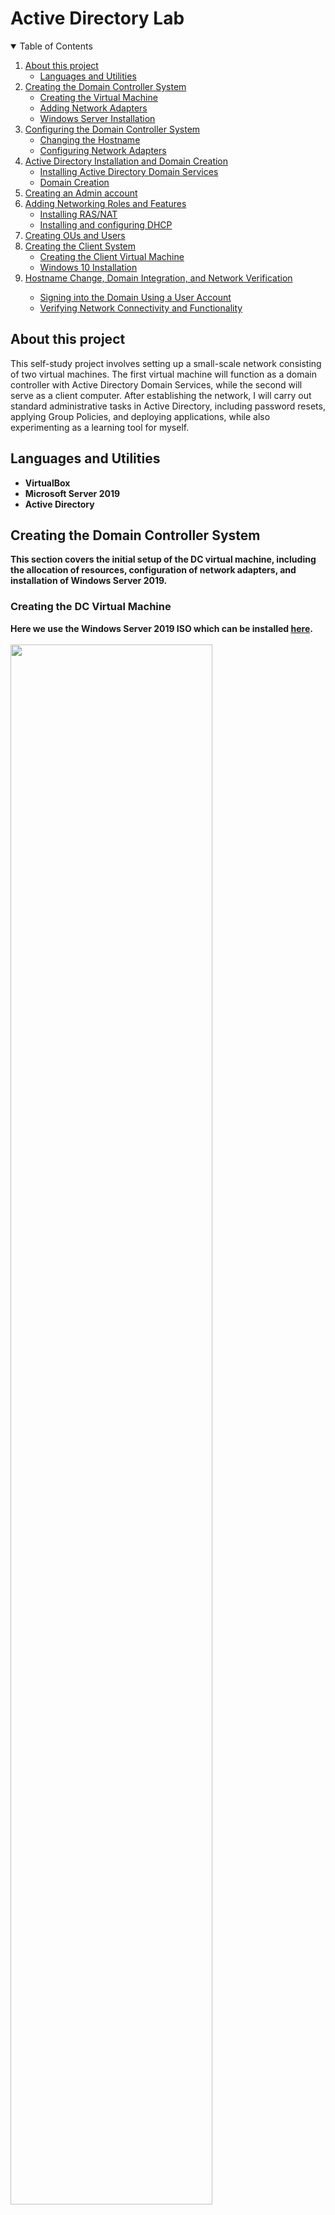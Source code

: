 # Active Directory Lab

<!-- TABLE OF CONTENTS -->
<details open="open">
  <summary>Table of Contents</summary>
  <ol>
    <li><a href="#about-this-project">About this project</a>
    <ul>
      <li><a href="#languages-and-utilities"> Languages and Utilities</a></li>
    </ul>
    <li><a href="#creating-the-domain-controller-system">Creating the Domain Controller System</a>
        <ul>
         <li><a href="#creating-the-dc-virtual-machine"> Creating the Virtual Machine</a></li>
          <li><a href="#adding-network-adapters"> Adding Network Adapters</a></li>
         <li><a href="#windows-server-installation"> Windows Server Installation</a></li>
        </ul>
    <li><a href="#configuring-the-domain-controller-system">Configuring the Domain Controller System</a>
        <ul>
         <li><a href="#changing-the-hostname">Changing the Hostname</a></li>
         <li><a href="#configuring-network-adapters"> Configuring Network Adapters</a></li>
        </ul>
         <li><a href="#active-directory-installation-and-domain-creation">Active Directory Installation and Domain Creation</a>
        <ul>
         <li><a href="#installing-active-directory-domain-services"> Installing Active Directory Domain Services</a></li>
          <li><a href="#domain-creation"> Domain Creation</a></li>
            </ul>
    <li><a href="#creating-an-admin-account">Creating an Admin account</a>
    <li><a href="#adding-networking-roles-and-features">Adding Networking Roles and Features</a>
    <ul>
         <li><a href="#installing-rasnat"> Installing RAS/NAT</a></li>
         <li><a href="#installing-and-configuring-dhcp"> Installing and configuring DHCP</a></li>
        </ul>
   <li><a href="#creating-ous-and-users">Creating OUs and Users </a>
   <li><a href="#creating-ous-and-users">Creating the Client System </a>
     <ul>
         <li><a href="#creating-the-client-virtual-machine"> Creating the Client Virtual Machine</a></li>
         <li><a href="#windows-10-installation"> Windows 10 Installation</a></li>
       </ul>
         <li><a href="#hostname-change-domain-integration-and-network-verification"> Hostname Change, Domain Integration, and Network Verification</a></li>
    <ul>
         <li><a href="#windows-10-installation"> Signing into the Domain Using a User Account</a></li>
        <li><a href="#windows-10-installation"> Verifying Network Connectivity and Functionality</a></li>
        
          
   
    
</details>


## About this project
This self-study project involves setting up a small-scale network consisting of two virtual machines. The first virtual machine will function as a domain controller with Active Directory Domain Services, while the second will serve as a client computer. After establishing the network, I will carry out standard administrative tasks in Active Directory, including password resets, applying Group Policies, and deploying applications, while also experimenting as a learning tool for myself.
<br />


## Languages and Utilities 

- <b>VirtualBox</b>
- <b>Microsoft Server 2019<b/>
- <b>Active Directory<b/>


## Creating the Domain Controller System

This section covers the initial setup of the DC virtual machine, including the allocation of resources, configuration of network adapters, and installation of Windows Server 2019.

### Creating the DC Virtual Machine

Here we use the Windows Server 2019 ISO which can be installed [here](https://www.microsoft.com/en-us/evalcenter/download-windows-server-2019). <br/>
<br/>
<img src="https://i.imgur.com/7xzAg4J.png" height="80%" width="80%" />

### Allocating resources
As we will not be performing demanding tasks with our virtual machine, we will dedicate minimal resources. <br/>
<br/>
<img src="https://imgur.com/WLfn0fo.png" height="80%" width="80%" />

### Allocating disk space <br/>
A 50 GB virtual disk will be more than enough space. <br/>
<br/>
<img src="https://imgur.com/lsclwXz.png" height="80%" width="80%" />

### Adding network adapters 
Our domain controller will serve as the gateway for the client virtual machine, allowing it to access the internet. Therefore we will need to add another internal network adapter.  <br/>
<br/>
<img src = "https://imgur.com/NUCwGYp.png" height="80%" width="80%" />
 
<img src = "https://imgur.com/Te8mRGo.png" height="80%" width="80%" />


### Windows Server Installation
Our virtual machine is now ready to boot and we can begin installing Windows Server.

<img src = "https://imgur.com/Xp16mbX.png" height="80%" width="80%" />
<img src = "https://imgur.com/qH3PLDG.png" height="80%" width="80%" />


### Selecting Windows Server Edition: <br/>
We have decided to use this Windows Server 2019 Standard Edition because it includes a graphical user interface (GUI), making it more user-friendly. The main difference between the Standard and Datacenter editions is their support for virtual machines. The Standard Edition allows for up to two virtual machines, while the Datacenter Edition supports an unlimited number. Since we do not plan to run any virtual machines on our Windows Server, the Standard Edition is sufficient for our needs. <br/>
<br/>
<img src = "https://imgur.com/ybu42JW.png" height="80%" width="80%" />

### Type of Installation: <br/>
We are installing Windows Server from scratch so we will select the custom installation option. <br/>
<br/>
<img src = "https://imgur.com/mHinV9K.png" height="80%" width="80%" />


### Selecting the drive: <br/>
This is our only drive and is where Windows Server will be installed. <br/>
<br/>
<img src = "https://imgur.com/UsEpYjg.png" height="80%" width="80%" />

### Creating the default admin account: <br/>
After a restart Windows Server has been installed and we can create our default admin account. <br/>
<br/>
<img src = "https://imgur.com/ghxkfVH.png" height="80%" width="80%" />

## Configuring the Domain Controller System
Our domain controller virtual machine now has the correct operating system installed, next steps involve renaming the system, configuring the network adapters and installing Active Directory. <br/>
<br/>
<img src = "https://imgur.com/yJ1FYTh.png" height="80%" width="80%" />

### Changing the Hostname 
This is done by the following steps. <br/>
<br/>
Navigating to the start menu and selecting the settings option. <br/>
<br/>
<img src = "https://imgur.com/hSshFsj.png" height="80%" width="80%" />

Then selecting "System". <br/>
<br/>
<img src = "https://imgur.com/GqHmjS1.png" height="80%" width="80%" /> 

Scrolling to the bottom of the list and selecting "About". <br/>
<br/>
<img src = "https://imgur.com/SzVTKLz.png" height="80%" width="80%" />

Scrolling down again and selecting "Rename this PC". <br/>
<br/>
<img src = "https://imgur.com/nAPpeUA.png" height = "80%" width = "80%" />

As this is our domain controller we will name it "DC" for simplicity. <br/>
<br/>
<img src = "https://imgur.com/eksqARG.png" height = "80%" width = "80%" />

After selecting "Next" this page will be displayed. We will choose to restart later as we also need to configure the network adapters.<br/>
<br/>
<img src = "https://imgur.com/gbk6R8u.png" height = "80%" width = "80%" />

### Configuring Network Adapters
Here we're going to be renaming our network adapters and configuring the internal adapter. <br/>
<br/>
First we will head to the settings page and select the "Network & Internet" option. <br/>
<br/>
<img src = "https://imgur.com/oSOwUxt.png" height="80%" width = "80%" /> 

Next we will select "Change adapter options". <br/>
<br/>
<img src = "https://imgur.com/Dvsku6d.png" height="80%" width = "80%" /> 

Here we can see our 2 network adapters. First we must identify which of these is the internal adapter. <br/>
<br/>
<img src = "https://imgur.com/vkn1FXF.png" height="80%" width = "80%" /> 

To find the internal adapter, we should check the IP configuration for each one. To do this we will right click the first adapter and select "Status". <br/>
<br/>
<img src = "https://imgur.com/l6xyEtX.png" height="80%" width = "80%" /> 

Then selecting "Details". <br/>
<br/>
<img src = "https://imgur.com/LJjo1qb.png" height="80%" width = "80%" /> 

The network adapter has a default gateway, meaning it can connect to external networks. Using NAT this adapter connects our internal network to the internet. The other adapter is dedicated to our internal network. However, we can confirm this by reviewing its IP configuration. <br/>
<br/>
<img src = "https://imgur.com/oXaPu44.png" height="80%" width = "80%" /> 

The network adapter does not have a default gateway and has an APIPA-assigned IP address, indicating there is no DHCP server available.Also there isn't a DNS server configured. This all indicates that this adapter is for our internal network. <br/>
<br/>
<img src = "https://imgur.com/VUwkLUj.png" height="80%" width = "80%" /> 

Now that we have identified the adapters we can rename and configure them. <br/>
<br/>
<img src = "https://imgur.com/LTNBPwF.png" height="80%" width = "80%" /> 

<img src = "https://imgur.com/8YNyQ4s.png" height="80%" width = "80%" /> 

Our adapters are now renamed and can be differentiated. Next we will configure our internal adapter. By right clicking it and selecting properties. <br/>
<br/>
<img src = "https://imgur.com/HTB2nc4.png" height="80%" width = "80%" /> 

Then selecting IPv4 and going into properties.<br/>
<br/>
<img src = "https://imgur.com/O9qnfAw.png" height="80%" width = "80%" /> 

We will assign an IP address and subnet mask.The domain controller will function as its own DNS server, as we plan to install DNS server at a later stage, so we will use the loopback address for the DNS server address. <br/>
<br/>
<img src = "https://imgur.com/h2HfKSc.png" height="80%" width = "80%" /> 

## Active Directory Installation and Domain Creation
In this section, we will cover the process of installing Active Directory Domain Services on the Windows Server and creating a new domain. This includes adding the Active Directory Domain Services role to the server, promoting the server to a domain controller, and configuring the necessary settings for domain creation. By the end of this section, we will have a fully functional domain environment.

### Installing Active Directory Domain Services

To install Active Directory we select the "Add roles and features" option on the server manager window. <br/>
<br/>
<img src = "https://imgur.com/Go4cbeW.png" height="80%" width = "80%" /> 

A prompt will appear explaining that a few tasks need to have been completed. As we have done this we can continue by selecting "Next". <br/>
<br/>
<img src = "https://imgur.com/wTLz08g.png" height="80%" width = "80%" /> 

We will not be using role services for Virtual Desktop Infrastructure so we will select the first option. <br/>
<br/>
<img src = "https://imgur.com/cSPdFxI.png" height="80%" width = "80%" /> 

We will be asked to choose a destination for the installation. We only have 1 server so there is not much of a choice. We can continue. <br/>
<br/>
<img src = "https://imgur.com/R5VmML6.png" height="80%" width = "80%" /> 

Here we are able to see all the roles we can potentially add to our server. For now we will only select Active Directory Domain Services. <br/>
<br/>
<img src = "https://imgur.com/5C6YegD.png" height="80%" width = "80%" /> 

Here are all the features we can potentially add. The installer has automatically selected two options which we will install as they are required for Active Directory Domain Services. <br/>
<br/>
<img src = "https://imgur.com/nK9hqcY.png" height="80%" width = "80%" /> 

<img src = "https://imgur.com/MG0B8wv.png" height="80%" width = "80%" /> 

Here we select "Install" to begin installing Active Directory Domain Services. <br/>
<br/>

<img src = "https://imgur.com/zzXL4LJ.png" height="80%" width = "80%" /> 

When the installation is complete this will be displayed and we can close the installation wizard. <br/>
<br/>

<img src = "https://imgur.com/nTo5CiY.png" height="80%" width = "80%" /> 

### Domain Creation

We now must configure our server as a domain controller in order to use Active Directory Domain Services. <br/>
<br/>
<img src = "https://imgur.com/5bKETeP.png" height="80%" width = "80%" /> 

We will select "Add a new forest" since we dont have an existing domain or forest to add to. I'll be naming my domain "Mango.com". <br/>
<br/>
<img src = "https://imgur.com/Y5w02xd.png" height="80%" width = "80%" /> 

As I mentioned earlier here we are installing DNS server.<br/>
<br/>
<img src = "https://imgur.com/m35WSig.png" height="80%" width = "80%" /> 

We dont have the option to add a DNS delegation so we can continue. <br/>
<br/>
<img src = "https://imgur.com/JdbQaxv.png" height="80%" width = "80%" /> 

<img src = "https://imgur.com/OWIOtLr.png" height="80%" width = "80%" /> 

We will leave this as their default paths. <br/>
<br/>
<img src = "https://imgur.com/2On6Cwv.png" height="80%" width = "80%" /> 

Final review before we complete the setup. <br/>
<br/>
<img src = "https://imgur.com/abvYd6V.png" height="80%" width = "80%" /> 

We have met the prerequisite check and can install.
After the installation is complete, the server will automatically reboot. <br/>
<br/>
<img src = "https://imgur.com/4XDqH7l.png" height="80%" width = "80%" /> 

### Creating an Admin account 

While managing the domain controller from a local admin account is possible, most organisations require individual admin accounts for added security, permission control, and auditing. Therefore we will create an admin account.

To do this first we must access Active Directory Users and Computers. <br/>
<br/>

<img src = "https://imgur.com/v1EfujV.png" height="80%" width = "80%" /> <br/>

Next we will create an organisational unit (OU) for our admin accounts. <br/>
<br/>

<img src = "https://imgur.com/xiFba17.png" height="80%" width = "80%" /> 

<img src = "https://imgur.com/RV0kwNH.png" height="80%" width = "80%" /> <br/>

Now we can create an admin account within this OU. <br/>
<br/>

<img src = "https://imgur.com/6QqwhzL.png" height="80%" width = "80%" /> 

<img src = "https://imgur.com/e18ubjB.png" height="80%" width = "80%" /> <br/>


Since this is our own account in a lab environment, we won’t require the user to change the password at their next logon, and we will set the password to never expire. However, in an organisation, it is common practice to enable these options as they are usually part of password policy to enhance security. <br/>
<br/>

<img src = "https://imgur.com/wIOFQw9.png" height="80%" width = "80%" /> <br/>

We have now created an account, but it is not yet recognised as an admin account and does not have administrative permissions. To grant the necessary permissions, we will proceed with the following steps: <br/>
<br/>

<img src = "https://imgur.com/FvyvxOu.png" height="80%" width = "80%" /> 


<img src = "https://imgur.com/eimlgxH.png" height="80%" width = "80%" /> 

<img src = "https://imgur.com/UsCp9Db.png" height="80%" width = "80%" /> <br/>

Our account now has admin permissions which we will sign into and use moving forward. <br/>
<br/>

<img src = "https://imgur.com/v0ytjwM.png" height="80%" width = "80%" /> 

## Adding Networking Roles and Features

In this section, I will add key networking roles and features to the Windows Server. This includes installing and configuring Routing and Remote Access Service (RRAS) with Network Address Translation (NAT) as well as setting up DHCP scopes and leases to automatically manage IP address assignment within the network.

### Installing RAS/NAT

To enable our domain controller to function as the gateway for the client virtual machine and provide internet access, we will install the Routing feature.<br/>
<br/>
Routing is a service within the Remote Access role.

<img src = "https://imgur.com/lus04jZ.png" height="80%" width = "80%" /> 

Selecting Routing here will also automatically select RAS 

<img src = "https://imgur.com/8vjrnHN.png" height="80%" width = "80%" /> 

These are all the default selections. We will leave them as they are.

<img src = "https://imgur.com/YGENifY.png" height="80%" width = "80%" /> 


<img src = "https://imgur.com/IsU8oL3.png" height="80%" width = "80%" /> 


After it has been installed we will go to configure it.

<img src = "https://imgur.com/X9q3Fqd.png" height="80%" width = "80%" /> 

<img src = "https://imgur.com/PYDbrcR.png" height="80%" width = "80%" /> 

Here we will select NAT

<img src = "https://imgur.com/7O7mpMj.png" height="80%" width = "80%" /> 

Selecting our external adapter. 


<img src = "https://imgur.com/cRJANQs.png" height="80%" width = "80%" /> 

<img src = "https://imgur.com/8EsNjsV.png" height="80%" width = "80%" /> 

### Installing and configuring DHCP

Next, we will install and configure DHCP. This will enable automatic IP addressing for the client computer, similar to how it would function in an organisation.


First we navigate to the add role wizard and select DHCP.

<img src = "https://imgur.com/4fBjTk4.png" height="80%" width = "80%" /> 

The wizard has automatically selected this feature as a requirement we will not add any further features.

<img src = "https://imgur.com/7ITi5xT.png" height="80%" width = "80%" /> 

Here we are confirming the installation.

<img src = "https://imgur.com/BowqYbk.png" height="80%" width = "80%" /> 

Now that DHCP has been installed we can configure by selecting DHCP from the tools list.

<img src = "https://imgur.com/eE5kYnt.png" height="80%" width = "80%" /> 

First we will create an IP scope.

<img src = "https://imgur.com/7cLRJqo.png" height="80%" width = "80%" /> 

Here we are naming the scope. I have used our DHCP range as the scope's name for simplicity.

<img src = "https://imgur.com/yZ7b6Jl.png" height="80%" width = "80%" /> 

We are defining the scope range. 

<img src = "https://imgur.com/yQc4iYT.png" height="80%" width = "80%" /> 

There are not any IP addresses we want to exclude from being given out in the range so we will not make any changes here.

<img src = "https://imgur.com/FHVFW3y.png" height="80%" width = "80%" /> 

Lease duration. This is how long an IP address is assigned to a client before it must be renewed.


<img src = "https://imgur.com/mgHtrvP.png" height="80%" width = "80%" /> 

We also want to Configure our default gateway so we will select configure now.

<img src = "https://imgur.com/uKepfJv.png" height="80%" width = "80%" /> 


Our domain controller will act as the default gateway so we will use it's IP address.

<img src = "https://imgur.com/69FGFWd.png" height="80%" width = "80%" /> 

Our domain controller will also resolve DNS requests so we will use it as our parent domain.


<img src = "https://imgur.com/K2Wy3VS.png" height="80%" width = "80%" /> 

We are not using WINS so we will not change anything here.


<img src = "https://imgur.com/Ugka6ps.png" height="80%" width = "80%" /> 


<img src = "https://imgur.com/TXzbwD6.png" height="80%" width = "80%" /> 

<img src = "https://imgur.com/zVOArid.png" height="80%" width = "80%" /> 

Our scope has been created but it is not activated. In order to do so we must authorise our DC.

<img src = "https://imgur.com/iib0ywX.png" height="80%" width = "80%" /> 

Now it has been activated and we have a working IP scope.

<img src = "https://imgur.com/MSiDukp.png" height="80%" width = "80%" /> 

The Domain Controller is now completely configured and has all the requirements it needs to function. We can now create our first regular user in Active Directory.

## Creating OUs and Users 


Creating a few new organisational units to store the new users.

<img src = "https://i.imgur.com/XS68x8W.png" height="80%" width = "80%" /> 
<img src = "https://i.imgur.com/MsBpFXR.png" height="80%" width = "80%" /> 

Creating two new OUs called domain users and domain computers within the Mango OU.

<img src = "https://i.imgur.com/K8SdEur.png" height="80%" width = "80%" /> 
<img src = "https://i.imgur.com/VeVSmOR.png" height="80%" width = "80%" /> 

Creating the first user within the domain users OU.

<img src = "https://i.imgur.com/tej3tpL.png" height="80%" width = "80%" /> 
<img src = "https://i.imgur.com/zAOjhgV.png" height="80%" width = "80%" /> 


Setting the password. In an actual professional environment would check change password at next logon.

<img src = "https://i.imgur.com/xJh46iK.png" height="80%" width = "80%" /> 
<img src = "https://i.imgur.com/svkXMnG.png" height="80%" width = "80%" /> 

Our user account is now created. We can create our second virtual machine that will act as the client computer.

## Creating the Client System

### Creating the Client Virtual Machine

Creating the 2nd VM using the .ISO file using the windows media creation tool which can be installed [here](https://www.microsoft.com/en-gb/software-download/windows10)

<img src = "https://i.imgur.com/bTVlAy8.png" height="80%" width = "80%" /> 

Allocating resources

<img src = "https://i.imgur.com/8CqbwkG.png" height="80%" width = "80%" /> 
<img src = "https://i.imgur.com/q0h4oCm.png" height="80%" width = "80%" /> 
<img src = "https://i.imgur.com/7RPdjHQ.png" height="80%" width = "80%" /> 

Configuring the network adapter to use the internal network.

<img src = "https://i.imgur.com/g7xnICN.png" height="80%" width = "80%" /> 

### Windows 10 Installation

After creating the virtual machine we can being the Windows 10 installation process.

<img src = "https://i.imgur.com/QVd43SV.png" height="80%" width = "80%" /> 
<img src = "https://i.imgur.com/lWqGyHu.png" height="80%" width = "80%" /> 

Selecting "I don't have a Product Key".

<img src = "https://i.imgur.com/7FrBFql.png" height="80%" width = "80%" /> 

We will use the 'Pro' edition of Windows 10 because the Home edition is limited to joining only Workgroups, whereas the Pro version allows the system to join a domain.

<img src = "https://i.imgur.com/Oz9Qd5Q.png" height="80%" width = "80%" /> 

Since this is a fresh installation and not an upgrade, we will select the custom installation option.

<img src = "https://i.imgur.com/qxtaFvB.png" height="80%" width = "80%" /> 

<img src = "https://i.imgur.com/PcbdCq1.png" height="80%" width = "80%" /> 

After a few restarts, Windows presents us with a few preference-based options.


<img src = "https://i.imgur.com/Vjd2Exz.png" height="80%" width = "80%" /> 
<img src = "https://i.imgur.com/ZFs429E.png" height="80%" width = "80%" /> 

To avoid signing in with an online Microsoft account, we will select the 'Set up for personal use' option.

<img src = "https://i.imgur.com/jkHzV7a.png" height="80%" width = "80%" /> 

Here, we are selecting the offline account option to avoid using an online Microsoft account.

<img src = "https://i.imgur.com/KiQ6Qjm.png" height="80%" width = "80%" /> 

Selecting 'Limited experience' to again avoid using an online Microsoft account.

<img src = "https://i.imgur.com/fJybgQy.png" height="80%" width = "80%" /> 

Here we are creating the default local account.

<img src = "https://i.imgur.com/MyVXx1Z.png" height="80%" width = "80%" /> 

## Hostname Change, Domain Integration, and Network Verification

Windows has been installed on the client virtual machine. This section will cover the process of changing the hostname, joining the domain and verifying the functionality of the network.

### Changing the hostname and connecting to the domain

<img src = "https://imgur.com/MNyOMXM.png" height="80%" width = "80%" /> 
<img src = "https://imgur.com/rl45KP5.png" height="80%" width = "80%" /> 
<img src = "https://imgur.com/wWRUdRR.png" height="80%" width = "80%" /> 
<img src = "https://imgur.com/gwBlhEt.png" height="80%" width = "80%" /> 

Logging into the domain with the user account 

<img src = "https://imgur.com/CIgJAZT.png" height="80%" width = "80%" /> 
<img src = "https://imgur.com/dNpG8xq.png" height="80%" width = "80%" /> 

Client1 is now apart of the domain. We will now add it to the domain computers OU since this current folder is only a container and we cannot link GPOs to them.

<img src = "https://imgur.com/VkBotBd.png" height="80%" width = "80%" /> 
<img src = "https://imgur.com/9Ff0Ser.png" height="80%" width = "80%" /> 
<img src = "https://imgur.com/iHgmpvP.png" height="80%" width = "80%" /> 
<img src = "https://imgur.com/xQa1v1H.png" height="80%" width = "80%" /> 

### Verifying Network Connectivity and Functionality

Using the ipconfig command, we can verify that the machine has been assigned a valid IP address, along with a configured default gateway and subnet mask, confirming correct network configuration. Additionally, using the ping command to ping google.com demonstrates successful DNS resolution, therefore we can conclude that the machine has internet connectivity.

<img src = "https://imgur.com/0Bx9poM.png" height="80%" width = "80%" /> 

## Conclusion of setup 

The network has been successfully established, with the domain controller managing key networking services such as DHCP, DNS, and routing to enable the client machine's Internet access. The remainder of this repository will focus on standard administrative tasks in Active Directory, while also exploring and experimenting with it as a learning tool to further my understanding of its features and functionality.
